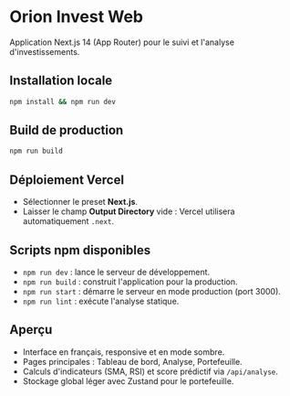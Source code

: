 # Orion Invest Web

Application Next.js 14 (App Router) pour le suivi et l'analyse d'investissements.

## Installation locale

```bash
npm install && npm run dev
```

## Build de production

```bash
npm run build
```

## Déploiement Vercel

- Sélectionner le preset **Next.js**.
- Laisser le champ **Output Directory** vide : Vercel utilisera automatiquement `.next`.

## Scripts npm disponibles

- `npm run dev` : lance le serveur de développement.
- `npm run build` : construit l'application pour la production.
- `npm run start` : démarre le serveur en mode production (port 3000).
- `npm run lint` : exécute l'analyse statique.

## Aperçu

- Interface en français, responsive et en mode sombre.
- Pages principales : Tableau de bord, Analyse, Portefeuille.
- Calculs d'indicateurs (SMA, RSI) et score prédictif via `/api/analyse`.
- Stockage global léger avec Zustand pour le portefeuille.
